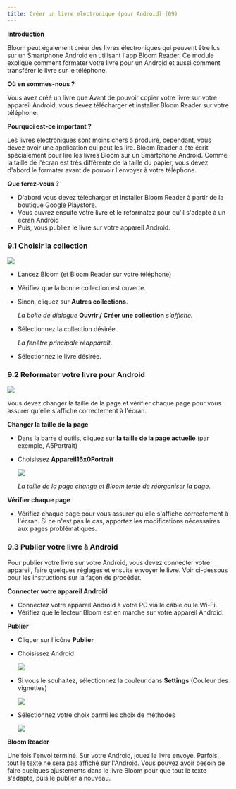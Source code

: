 ```yaml
---
title: Créer un livre electronique (pour Android) (09)
---
```


**Introduction**

Bloom peut également créer des livres électroniques qui peuvent être lus sur un Smartphone Android en utilisant l'app Bloom Reader. Ce module explique comment formater votre livre pour un Android et aussi comment transférer le livre sur le téléphone.

**Où en sommes-nous ?**

Vous avez créé un livre que Avant de pouvoir copier votre livre sur votre appareil Android, vous devez télécharger et installer Bloom Reader sur votre téléphone.

**Pourquoi est-ce important ?**

Les livres électroniques sont moins chers à produire, cependant, vous devez avoir une application qui peut les lire. Bloom Reader a été écrit spécialement pour lire les livres Bloom sur un Smartphone Android. Comme la taille de l'écran est très différente de la taille du papier, vous devez d'abord le formater avant de pouvoir l'envoyer à votre téléphone.

**Que ferez-vous ?**

-   D'abord vous devez télécharger et installer Bloom Reader à partir de la boutique Google Playstore.
-   Vous ouvrez ensuite votre livre et le reformatez pour qu'il s'adapte à un écran Android
-   Puis, vous publiez le livre sur votre appareil Android.

### 9.1 Choisir la collection

![](media/43c48a16d55d7c6c8956892963e130f4.png)

-   Lancez Bloom (et Bloom Reader sur votre téléphone)
-   Vérifiez que la bonne collection est ouverte.
-   Sinon, cliquez sur **Autres collections**.

    *La boîte de dialogue* **Ouvrir / Créer une collection** *s’affiche.*

-   Sélectionnez la collection désirée.

    *La fenêtre principale réapparaît*.

-   Sélectionnez le livre désirée.

### 9.2 Reformater votre livre pour Android

![](media/e366b74e69c9746a4f60204d8e75e19c.png)

Vous devez changer la taille de la page et vérifier chaque page pour vous assurer qu'elle s'affiche correctement à l'écran.

**Changer la taille de la page**

-   Dans la barre d'outils, cliquez sur **la taille de la page actuelle** (par exemple, A5Portrait)
-   Choisissez **Appareil16x0Portrait**

    ![](media/010551cbdcc20e807245897b45a578ab.png)

    *La taille de la page change et Bloom tente de réorganiser la page*.

**Vérifier chaque page**

-   Vérifiez chaque page pour vous assurer qu'elle s'affiche correctement à l'écran. Si ce n'est pas le cas, apportez les modifications nécessaires aux pages problématiques.

### 9.3 Publier votre livre à Android

Pour publier votre livre sur votre Android, vous devez connecter votre appareil, faire quelques réglages et ensuite envoyer le livre. Voir ci-dessous pour les instructions sur la façon de procéder.

**Connecter votre appareil Android**

-   Connectez votre appareil Android à votre PC via le câble ou le Wi-Fi.
-   Vérifiez que le lecteur Bloom est en marche sur votre appareil Android.

**Publier**

-   Cliquer sur l'icône **Publier**
-   Choisissez Android

    ![](media/220394033059ad932fffeb9dd166aa1f.png)

-   Si vous le souhaitez, sélectionnez la couleur dans **Settings** (Couleur des vignettes)

    ![](media/94b8d9d61ed309487d0637b3aabf2d67.png)

-   Sélectionnez votre choix parmi les choix de méthodes

    ![](media/a37a536d673a8520ffff883d9fb96457.png)

**Bloom Reader**

Une fois l'envoi terminé. Sur votre Android, jouez le livre envoyé. Parfois, tout le texte ne sera pas affiché sur l'Android. Vous pouvez avoir besoin de faire quelques ajustements dans le livre Bloom pour que tout le texte s'adapte, puis le publier à nouveau.

